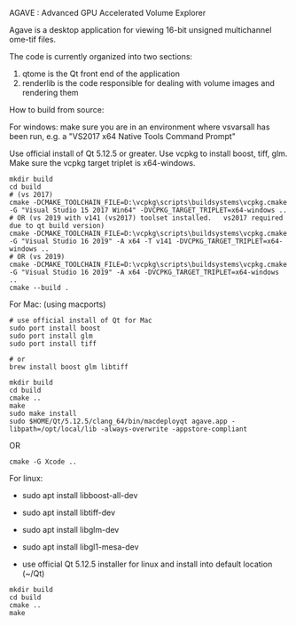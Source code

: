AGAVE : Advanced GPU Accelerated Volume Explorer

Agave is a desktop application for viewing 16-bit unsigned multichannel ome-tif files.

The code is currently organized into two sections:

1. qtome is the Qt front end of the application
2. renderlib is the code responsible for dealing with volume images and rendering them

How to build from source:

For windows: make sure you are in an environment where vsvarsall has been run, e.g. a "VS2017 x64 Native Tools Command Prompt"

Use official install of Qt 5.12.5 or greater.
Use vcpkg to install boost, tiff, glm. Make sure the vcpkg target triplet is x64-windows.

```
mkdir build
cd build
# (vs 2017)
cmake -DCMAKE_TOOLCHAIN_FILE=D:\vcpkg\scripts\buildsystems\vcpkg.cmake -G "Visual Studio 15 2017 Win64" -DVCPKG_TARGET_TRIPLET=x64-windows ..
# OR (vs 2019 with v141 (vs2017) toolset installed.   vs2017 required due to qt build version)
cmake -DCMAKE_TOOLCHAIN_FILE=D:\vcpkg\scripts\buildsystems\vcpkg.cmake -G "Visual Studio 16 2019" -A x64 -T v141 -DVCPKG_TARGET_TRIPLET=x64-windows ..
# OR (vs 2019)
cmake -DCMAKE_TOOLCHAIN_FILE=D:\vcpkg\scripts\buildsystems\vcpkg.cmake -G "Visual Studio 16 2019" -A x64 -DVCPKG_TARGET_TRIPLET=x64-windows ..
cmake --build .
```

For Mac: (using macports)

```
# use official install of Qt for Mac
sudo port install boost
sudo port install glm
sudo port install tiff

# or
brew install boost glm libtiff

mkdir build
cd build
cmake ..
make
sudo make install
sudo $HOME/Qt/5.12.5/clang_64/bin/macdeployqt agave.app -libpath=/opt/local/lib -always-overwrite -appstore-compliant
```

OR

```
cmake -G Xcode ..
```

For linux:

- sudo apt install libboost-all-dev
- sudo apt install libtiff-dev
- sudo apt install libglm-dev
- sudo apt install libgl1-mesa-dev

- use official Qt 5.12.5 installer for linux and install into default location (~/Qt)

```
mkdir build
cd build
cmake ..
make
```
